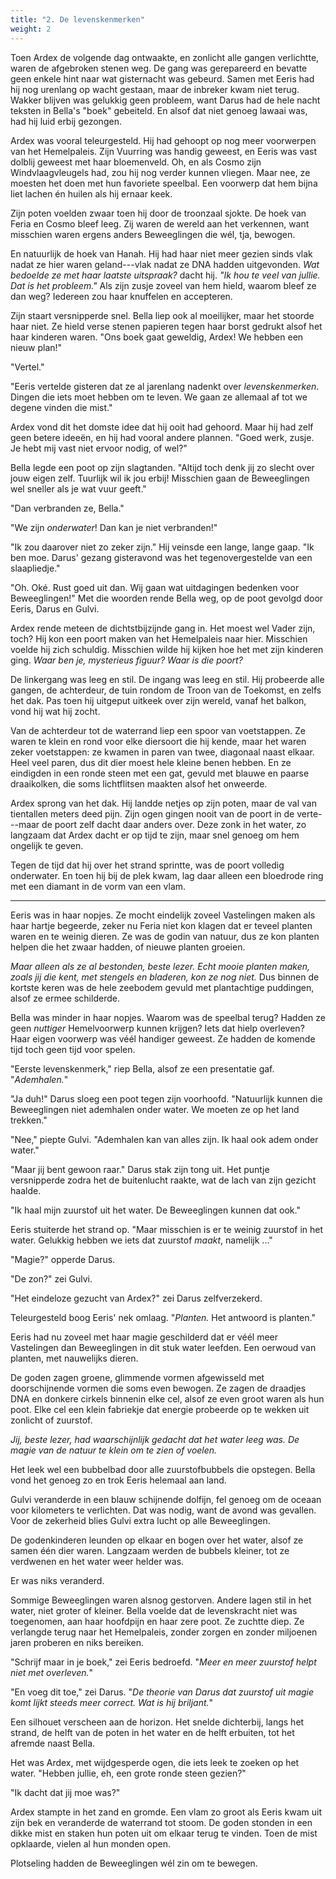 ```yaml
---
title: "2. De levenskenmerken"
weight: 2
---
```


Toen Ardex de volgende dag ontwaakte, en zonlicht alle gangen verlichtte, waren de afgebroken stenen weg. De gang was gerepareerd en bevatte geen enkele hint naar wat gisternacht was gebeurd. Samen met Eeris had hij nog urenlang op wacht gestaan, maar de inbreker kwam niet terug. Wakker blijven was gelukkig geen probleem, want Darus had de hele nacht teksten in Bella's "boek" gebeiteld. En alsof dat niet genoeg lawaai was, had hij luid erbij gezongen.

Ardex was vooral teleurgesteld. Hij had gehoopt op nog meer voorwerpen van het Hemelpaleis. Zijn Vuurring was handig geweest, en Eeris was vast dolblij geweest met haar bloemenveld. Oh, en als Cosmo zijn Windvlaagvleugels had, zou hij nog verder kunnen vliegen. Maar nee, ze moesten het doen met hun favoriete speelbal. Een voorwerp dat hem bijna liet lachen én huilen als hij ernaar keek.

Zijn poten voelden zwaar toen hij door de troonzaal sjokte. De hoek van Feria en Cosmo bleef leeg. Zij waren de wereld aan het verkennen, want misschien waren ergens anders Beweeglingen die wél, tja, bewogen.

En natuurlijk de hoek van Hanah. Hij had haar niet meer gezien sinds vlak nadat ze hier waren geland---vlak nadat ze DNA hadden uitgevonden. _Wat bedoelde ze met haar laatste uitspraak?_ dacht hij. _"Ik hou te veel van jullie. Dat is het probleem."_ Als zijn zusje zoveel van hem hield, waarom bleef ze dan weg? Iedereen zou haar knuffelen en accepteren.

Zijn staart versnipperde snel. Bella liep ook al moeilijker, maar het stoorde haar niet. Ze hield verse stenen papieren tegen haar borst gedrukt alsof het haar kinderen waren. "Ons boek gaat geweldig, Ardex! We hebben een nieuw plan!"

"Vertel."

"Eeris vertelde gisteren dat ze al jarenlang nadenkt over _levenskenmerken_. Dingen die iets moet hebben om te leven. We gaan ze allemaal af tot we degene vinden die mist."

Ardex vond dit het domste idee dat hij ooit had gehoord. Maar hij had zelf geen betere ideeën, en hij had vooral andere plannen. "Goed werk, zusje. Je hebt mij vast niet ervoor nodig, of wel?"

Bella legde een poot op zijn slagtanden. "Altijd toch denk jij zo slecht over jouw eigen zelf. Tuurlijk wil ik jou erbij! Misschien gaan de Beweeglingen wel sneller als je wat vuur geeft."

"Dan verbranden ze, Bella."

"We zijn _onderwater_! Dan kan je niet verbranden!"

"Ik zou daarover niet zo zeker zijn." Hij veinsde een lange, lange gaap. "Ik ben moe. Darus' gezang gisteravond was het tegenovergestelde van een slaapliedje."

"Oh. Oké. Rust goed uit dan. Wij gaan wat uitdagingen bedenken voor Beweeglingen!" Met die woorden rende Bella weg, op de poot gevolgd door Eeris, Darus en Gulvi.

Ardex rende meteen de dichtstbijzijnde gang in. Het moest wel Vader zijn, toch? Hij kon een poort maken van het Hemelpaleis naar hier. Misschien voelde hij zich schuldig. Misschien wilde hij kijken hoe het met zijn kinderen ging. _Waar ben je, mysterieus figuur? Waar is die poort?_ 

De linkergang was leeg en stil. De ingang was leeg en stil. Hij probeerde alle gangen, de achterdeur, de tuin rondom de Troon van de Toekomst, en zelfs het dak. Pas toen hij uitgeput uitkeek over zijn wereld, vanaf het balkon, vond hij wat hij zocht. 

Van de achterdeur tot de waterrand liep een spoor van voetstappen. Ze waren te klein en rond voor elke diersoort die hij kende, maar het waren zeker voetstappen: ze kwamen in paren van twee, diagonaal naast elkaar. Heel veel paren, dus dit dier moest hele kleine benen hebben. En ze eindigden in een ronde steen met een gat, gevuld met blauwe en paarse draaikolken, die soms lichtflitsen maakten alsof het onweerde.

Ardex sprong van het dak. Hij landde netjes op zijn poten, maar de val van tientallen meters deed pijn. Zijn ogen gingen nooit van de poort in de verte---maar de poort zelf dacht daar anders over. Deze zonk in het water, zo langzaam dat Ardex dacht er op tijd te zijn, maar snel genoeg om hem ongelijk te geven.

Tegen de tijd dat hij over het strand sprintte, was de poort volledig onderwater. En toen hij bij de plek kwam, lag daar alleen een bloedrode ring met een diamant in de vorm van een vlam.

___

Eeris was in haar nopjes. Ze mocht eindelijk zoveel Vastelingen maken als haar hartje begeerde, zeker nu Feria niet kon klagen dat er teveel planten waren en te weinig dieren. Ze was de godin van natuur, dus ze kon planten helpen die het zwaar hadden, of nieuwe planten groeien.

_Maar alleen als ze al bestonden, beste lezer. Echt mooie planten maken, zoals jij die kent, met stengels en bladeren, kon ze nog niet._ Dus binnen de kortste keren was de hele zeebodem gevuld met plantachtige puddingen, alsof ze ermee schilderde.

Bella was minder in haar nopjes. Waarom was de speelbal terug? Hadden ze geen _nuttiger_ Hemelvoorwerp kunnen krijgen? Iets dat hielp overleven? Haar eigen voorwerp was véél handiger geweest. Ze hadden de komende tijd toch geen tijd voor spelen.

"Eerste levenskenmerk," riep Bella, alsof ze een presentatie gaf. "_Ademhalen._"

"Ja duh!" Darus sloeg een poot tegen zijn voorhoofd. "Natuurlijk kunnen die Beweeglingen niet ademhalen onder water. We moeten ze op het land trekken."

"Nee," piepte Gulvi. "Ademhalen kan van alles zijn. Ik haal ook adem onder water."

"Maar jij bent gewoon raar." Darus stak zijn tong uit. Het puntje versnipperde zodra het de buitenlucht raakte, wat de lach van zijn gezicht haalde.

"Ik haal mijn zuurstof uit het water. De Beweeglingen kunnen dat ook."

Eeris stuiterde het strand op. "Maar misschien is er te weinig zuurstof in het water. Gelukkig hebben we iets dat zuurstof _maakt_, namelijk ..."

"Magie?" opperde Darus.

"De zon?" zei Gulvi.

"Het eindeloze gezucht van Ardex?" zei Darus zelfverzekerd.

Teleurgesteld boog Eeris' nek omlaag. "_Planten._ Het antwoord is planten."

Eeris had nu zoveel met haar magie geschilderd dat er véél meer Vastelingen dan Beweeglingen in dit stuk water leefden. Een oerwoud van planten, met nauwelijks dieren. 

De goden zagen groene, glimmende vormen afgewisseld met doorschijnende vormen die soms even bewogen. Ze zagen de draadjes DNA en donkere cirkels binnenin elke cel, alsof ze even groot waren als hun poot. Elke cel een klein fabriekje dat energie probeerde op te wekken uit zonlicht of zuurstof.

_Jij, beste lezer, had waarschijnlijk gedacht dat het water leeg was. De magie van de natuur te klein om te zien of voelen._

Het leek wel een bubbelbad door alle zuurstofbubbels die opstegen. Bella vond het genoeg zo en trok Eeris helemaal aan land.

Gulvi veranderde in een blauw schijnende dolfijn, fel genoeg om de oceaan voor kilometers te verlichten. Dat was nodig, want de avond was gevallen. Voor de zekerheid blies Gulvi extra lucht op alle Beweeglingen.

De godenkinderen leunden op elkaar en bogen over het water, alsof ze samen één dier waren. Langzaam werden de bubbels kleiner, tot ze verdwenen en het water weer helder was.

Er was niks veranderd.

Sommige Beweeglingen waren alsnog gestorven. Andere lagen stil in het water, niet groter of kleiner. Bella voelde dat de levenskracht niet was toegenomen, aan haar hoofdpijn en haar zere poot. Ze zuchtte diep. Ze verlangde terug naar het Hemelpaleis, zonder zorgen en zonder miljoenen jaren proberen en niks bereiken.

"Schrijf maar in je boek," zei Eeris bedroefd. "_Meer en meer zuurstof helpt niet met overleven._"

"En voeg dit toe," zei Darus. "_De theorie van Darus dat zuurstof uit magie komt lijkt steeds meer correct. Wat is hij briljant._"

Een silhouet verscheen aan de horizon. Het snelde dichterbij, langs het strand, de helft van de poten in het water en de helft erbuiten, tot het afremde naast Bella.

Het was Ardex, met wijdgesperde ogen, die iets leek te zoeken op het water. "Hebben jullie, eh, een grote ronde steen gezien?"

"Ik dacht dat jij moe was?"

Ardex stampte in het zand en gromde. Een vlam zo groot als Eeris kwam uit zijn bek en veranderde de waterrand tot stoom. De goden stonden in een dikke mist en staken hun poten uit om elkaar terug te vinden. Toen de mist opklaarde, vielen al hun monden open.

Plotseling hadden de Beweeglingen wél zin om te bewegen.